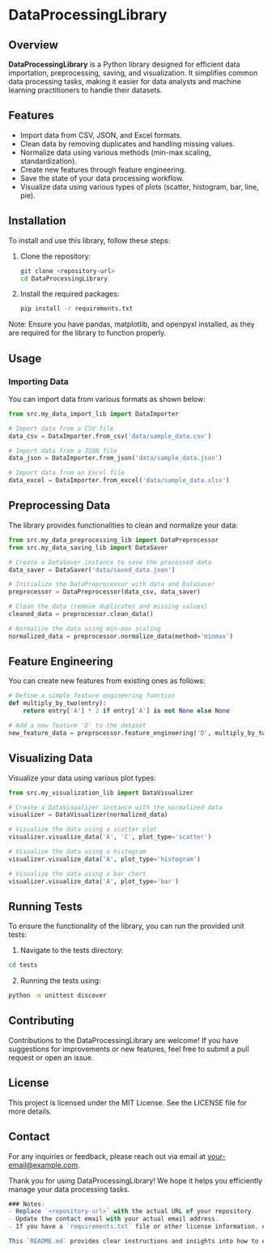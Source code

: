 # DataProcessingLibrary

## Overview

**DataProcessingLibrary** is a Python library designed for efficient data importation, preprocessing, saving, and visualization. It simplifies common data processing tasks, making it easier for data analysts and machine learning practitioners to handle their datasets.

## Features

- Import data from CSV, JSON, and Excel formats.
- Clean data by removing duplicates and handling missing values.
- Normalize data using various methods (min-max scaling, standardization).
- Create new features through feature engineering.
- Save the state of your data processing workflow.
- Visualize data using various types of plots (scatter, histogram, bar, line, pie).

## Installation

To install and use this library, follow these steps:

1. Clone the repository:

   ```bash
   git clone <repository-url>
   cd DataProcessingLibrary
   ```

2. Install the required packages:
    ```bash
    pip install -r requirements.txt
    ```

Note: Ensure you have pandas, matplotlib, and openpyxl installed, as they are required for the library to function properly.

## Usage

### Importing Data

You can import data from various formats as shown below:

```python
from src.my_data_import_lib import DataImporter

# Import data from a CSV file
data_csv = DataImporter.from_csv('data/sample_data.csv')

# Import data from a JSON file
data_json = DataImporter.from_json('data/sample_data.json')

# Import data from an Excel file
data_excel = DataImporter.from_excel('data/sample_data.xlsx')
```

## Preprocessing Data

The library provides functionalities to clean and normalize your data:

```python
from src.my_data_preprocessing_lib import DataPreprocessor
from src.my_data_saving_lib import DataSaver

# Create a DataSaver instance to save the processed data
data_saver = DataSaver('data/saved_data.json')

# Initialize the DataPreprocessor with data and DataSaver
preprocessor = DataPreprocessor(data_csv, data_saver)

# Clean the data (remove duplicates and missing values)
cleaned_data = preprocessor.clean_data()

# Normalize the data using min-max scaling
normalized_data = preprocessor.normalize_data(method='minmax')
```

## Feature Engineering

You can create new features from existing ones as follows:
```python
# Define a simple feature engineering function
def multiply_by_two(entry):
    return entry['A'] * 2 if entry['A'] is not None else None

# Add a new feature 'D' to the dataset
new_feature_data = preprocessor.feature_engineering('D', multiply_by_two)
```

## Visualizing Data

Visualize your data using various plot types:
```python
from src.my_visualization_lib import DataVisualizer

# Create a DataVisualizer instance with the normalized data
visualizer = DataVisualizer(normalized_data)

# Visualize the data using a scatter plot
visualizer.visualize_data('A', 'C', plot_type='scatter')

# Visualize the data using a histogram
visualizer.visualize_data('A', plot_type='histogram')

# Visualize the data using a bar chart
visualizer.visualize_data('A', plot_type='bar')
```

## Running Tests

To ensure the functionality of the library, you can run the provided unit tests:

1. Navigate to the tests directory:

```bash
cd tests
```

2. Running the tests using:
```bash
python -m unittest discover
```

## Contributing
Contributions to the DataProcessingLibrary are welcome! If you have suggestions for improvements or new features, feel free to submit a pull request or open an issue.

## License

This project is licensed under the MIT License. See the LICENSE file for more details.

## Contact
For any inquiries or feedback, please reach out via email at your-email@example.com.

Thank you for using DataProcessingLibrary! We hope it helps you efficiently manage your data processing tasks.

```javascript
### Notes:
- Replace `<repository-url>` with the actual URL of your repository.
- Update the contact email with your actual email address.
- If you have a `requirements.txt` file or other license information, ensure to include them in your repository.

This `README.md` provides clear instructions and insights into how to effectively use your library, making it easier for others to understand and contribute. Enjoy your coding journey!
```
